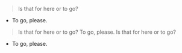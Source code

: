 > Is that for here or to go?
- To go, please.
> Is that for here or to go?
  > To go, please.
> Is that for here or to go?
- To go, please.
